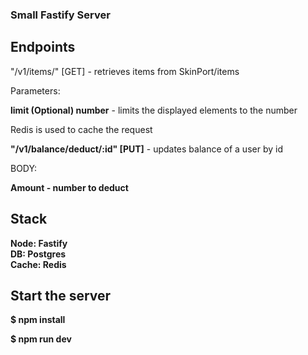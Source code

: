 ### Small Fastify Server

## Endpoints

<p>"/v1/items/" [GET] - retrieves items from SkinPort/items</p>
<p>Parameters:</p>
<b>limit (Optional) number</b> - limits the displayed elements to the number

<p> Redis is used to cache the request </p>

<p><b>"/v1/balance/deduct/:id" [PUT]</b> - updates balance of a user by id</p>
<p>BODY:</p>
<b>Amount<b> - number to deduct

## Stack
Node: Fastify
<br>DB: Postgres
<br>Cache: Redis

## Start the server

<p> $ npm install </p>
<p> $ npm run dev </p>


